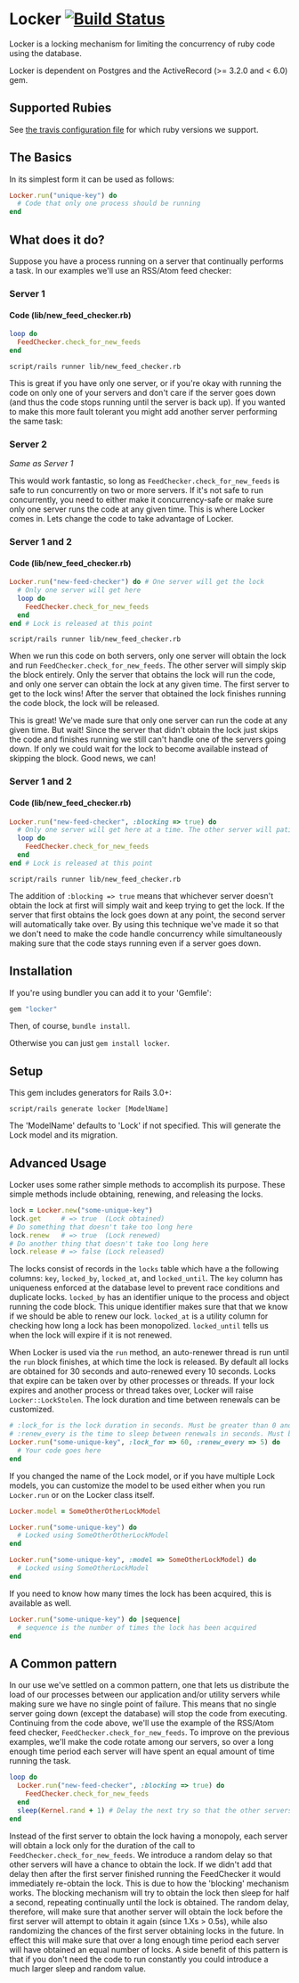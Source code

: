 # Locker [![Build Status](https://travis-ci.org/zencoder/locker.png)](https://travis-ci.org/zencoder/locker)

Locker is a locking mechanism for limiting the concurrency of ruby code using the database.

Locker is dependent on Postgres and the ActiveRecord (>= 3.2.0 and < 6.0) gem.

## Supported Rubies

See [the travis configuration file](https://github.com/zencoder/locker/blob/master/.travis.yml) for which ruby versions we support.

## The Basics

In its simplest form it can be used as follows:

```ruby
Locker.run("unique-key") do
  # Code that only one process should be running
end
```

## What does it do?

Suppose you have a process running on a server that continually performs a task. In our examples we'll use an RSS/Atom feed checker:

### Server 1

#### Code (lib/new_feed_checker.rb)

```ruby
loop do
  FeedChecker.check_for_new_feeds
end
```

`script/rails runner lib/new_feed_checker.rb`

This is great if you have only one server, or if you're okay with running the code on only one of your servers and don't care if the server goes down (and thus the code stops running until the server is back up). If you wanted to make this more fault tolerant you might add another server performing the same task:

### Server 2

*Same as Server 1*

This would work fantastic, so long as `FeedChecker.check_for_new_feeds` is safe to run concurrently on two or more servers. If it's not safe to run concurrently, you need to either make it concurrency-safe or make sure only one server runs the code at any given time. This is where Locker comes in. Lets change the code to take advantage of Locker.

### Server 1 and 2

#### Code (lib/new_feed_checker.rb)

```ruby
Locker.run("new-feed-checker") do # One server will get the lock
  # Only one server will get here
  loop do
    FeedChecker.check_for_new_feeds
  end
end # Lock is released at this point
```

`script/rails runner lib/new_feed_checker.rb`

When we run this code on both servers, only one server will obtain the lock and run `FeedChecker.check_for_new_feeds`. The other server will simply skip the block entirely. Only the server that obtains the lock will run the code, and only one server can obtain the lock at any given time. The first server to get to the lock wins! After the server that obtained the lock finishes running the code block, the lock will be released.

This is great! We've made sure that only one server can run the code at any given time. But wait! Since the server that didn't obtain the lock just skips the code and finishes running we still can't handle one of the servers going down. If only we could wait for the lock to become available instead of skipping the block. Good news, we can!

### Server 1 and 2

#### Code (lib/new_feed_checker.rb)

```ruby
Locker.run("new-feed-checker", :blocking => true) do
  # Only one server will get here at a time. The other server will patiently wait.
  loop do
    FeedChecker.check_for_new_feeds
  end
end # Lock is released at this point
```

`script/rails runner lib/new_feed_checker.rb`

The addition of `:blocking => true` means that whichever server doesn't obtain the lock at first will simply wait and keep trying to get the lock. If the server that first obtains the lock goes down at any point, the second server will automatically take over. By using this technique we've made it so that we don't need to make the code handle concurrency while simultaneously making sure that the code stays running even if a server goes down.

## Installation

If you're using bundler you can add it to your 'Gemfile':

```ruby
gem "locker"
```

Then, of course, `bundle install`.

Otherwise you can just `gem install locker`.

## Setup

This gem includes generators for Rails 3.0+:

`script/rails generate locker [ModelName]`

The 'ModelName' defaults to 'Lock' if not specified. This will generate the Lock model and its migration.

## Advanced Usage

Locker uses some rather simple methods to accomplish its purpose. These simple methods include obtaining, renewing, and releasing the locks.

```ruby
lock = Locker.new("some-unique-key")
lock.get     # => true  (Lock obtained)
# Do something that doesn't take too long here
lock.renew   # => true  (Lock renewed)
# Do another thing that doesn't take too long here
lock.release # => false (Lock released)
```

The locks consist of records in the `locks` table which have a the following columns: `key`, `locked_by`, `locked_at`, and `locked_until`. The `key` column has uniqueness enforced at the database level to prevent race conditions and duplicate locks. `locked_by` has an identifier unique to the process and object running the code block. This unique identifier makes sure that that we know if we should be able to renew our lock. `locked_at` is a utility column for checking how long a lock has been monopolized. `locked_until` tells us when the lock will expire if it is not renewed.

When Locker is used via the `run` method, an auto-renewer thread is run until the `run` block finishes, at which time the lock is released. By default all locks are obtained for 30 seconds and auto-renewed every 10 seconds. Locks that expire can be taken over by other processes or threads. If your lock expires and another process or thread takes over, Locker will raise `Locker::LockStolen`. The lock duration and time between renewals can be customized.

```ruby
# :lock_for is the lock duration in seconds. Must be greater than 0 and greater than :renew_every
# :renew_every is the time to sleep between renewals in seconds. Must be greater than 0 and less than :lock_for
Locker.run("some-unique-key", :lock_for => 60, :renew_every => 5) do
  # Your code goes here
end
```

If you changed the name of the Lock model, or if you have multiple Lock models, you can customize the model to be used either when you run `Locker.run` or on the Locker class itself.

```ruby
Locker.model = SomeOtherOtherLockModel

Locker.run("some-unique-key") do
  # Locked using SomeOtherOtherLockModel
end

Locker.run("some-unique-key", :model => SomeOtherLockModel) do
  # Locked using SomeOtherLockModel
end
```

If you need to know how many times the lock has been acquired, this is available as well.

```ruby
Locker.run("some-unique-key") do |sequence|
  # sequence is the number of times the lock has been acquired
end
```

## A Common pattern

In our use we've settled on a common pattern, one that lets us distribute the load of our processes between our application and/or utility servers while making sure we have no single point of failure. This means that no single server going down (except the database) will stop the code from executing. Continuing from the code above, we'll use the example of the RSS/Atom feed checker, `FeedChecker.check_for_new_feeds`. To improve on the previous examples, we'll make the code rotate among our servers, so over a long enough time period each server will have spent an equal amount of time running the task.

```ruby
loop do
  Locker.run("new-feed-checker", :blocking => true) do
    FeedChecker.check_for_new_feeds
  end
  sleep(Kernel.rand + 1) # Delay the next try so that the other servers will have a chance to obtain the lock
end
```

Instead of the first server to obtain the lock having a monopoly, each server will obtain a lock only for the duration of the call to `FeedChecker.check_for_new_feeds`. We introduce a random delay so that other servers will have a chance to obtain the lock. If we didn't add that delay then after the first server finished running the FeedChecker it would immediately re-obtain the lock. This is due to how the 'blocking' mechanism works. The blocking mechanism will try to obtain the lock then sleep for half a second, repeating continually until the lock is obtained. The random delay, therefore, will make sure that another server will obtain the lock before the first server will attempt to obtain it again (since 1.Xs > 0.5s), while also randomizing the chances of the first server obtaining locks in the future. In effect this will make sure that over a long enough time period each server will have obtained an equal number of locks. A side benefit of this pattern is that if you don't need the code to run constantly you could introduce a much larger sleep and random value.

